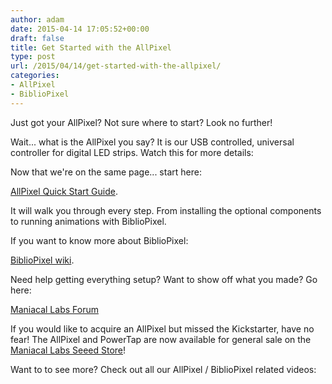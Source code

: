 ```yaml
---
author: adam
date: 2015-04-14 17:05:52+00:00
draft: false
title: Get Started with the AllPixel
type: post
url: /2015/04/14/get-started-with-the-allpixel/
categories:
- AllPixel
- BiblioPixel
---
```


Just got your AllPixel? Not sure where to start? Look no further!

Wait... what is the AllPixel you say? It is our USB controlled, universal controller for digital LED strips. Watch this for more details:



Now that we're on the same page... start here:

[AllPixel Quick Start Guide](https://github.com/ManiacalLabs/AllPixel/wiki).

It will walk you through every step. From installing the optional components to running animations with BiblioPixel.

If you want to know more about BiblioPixel:

[BiblioPixel wiki](https://github.com/ManiacalLabs/BiblioPixel/wiki).

Need help getting everything setup? Want to show off what you made? Go here:

[Maniacal Labs Forum](http://forum.maniacallabs.com)

If you would like to acquire an AllPixel but missed the Kickstarter, have no fear! The AllPixel and PowerTap are now available for general sale on the [Maniacal Labs Seeed Store](http://www.seeedstudio.com/depot/Maniacallabs-m-165.html?ref=pinfo)! 

Want to to see more? Check out all our AllPixel / BiblioPixel related videos:


